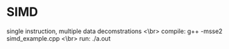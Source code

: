 SIMD
====

single instruction, multiple data decomstrations <\br>
compile: g++ -msse2 simd_example.cpp <\br>
run: ./a.out
